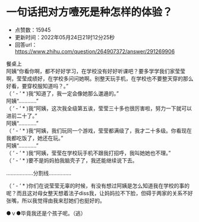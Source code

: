 # 一句话把对方噎死是种怎样的体验？
- 点赞数：15945
- 更新时间：2022年05月24日21时12分25秒
- 回答url：https://www.zhihu.com/question/264907372/answer/291269906
<body>
 <p data-pid="UXxFqnyp">餐桌上<br>
  阿姨“你看你啊，都不好好学习，在学校没有好好听课吧？要多学学我们家莹莹啊，莹莹成绩好，在学校多问问她啊。别整天玩手机，在学校也不要整天穿的那么好看，要穿校服知道吗？。”<br>
  （ ’ - ’ * )我“知道了，我一定会像她那么邋遢的。”<br>
  阿姨“…………”<br>
  （ ’ - ’ * )我“阿姨，这次我全级第五诶，莹莹三十多也很厉害啦，努力一下就可以进前二十了。”<br>
  阿姨“…………”<br>
  （ ’ - ’ * )我“阿姨，我们玩同一个游戏，莹莹都满级了，我才二十多级。你看现在我都吃饭了，她还在玩。”<br>
  阿姨“…………”<br>
  （ ’ - ’ * )我“阿姨，莹莹在学校玩手机不跟我打招呼，我叫她她也不理。”<br>
  （ ’ - ’ * )要不是妈妈拍我脑壳子了，我还能继续说下去。</p>
 <p data-pid="coRKc-RB">………………分割线……………</p>
 <p data-pid="HwEc1v3U">（ ’ - ’ * )你们在说莹莹无辜的时候，有没有想过阿姨是怎么知道我在学校的事的呢？而且这对母女整天想着法子diss我，让妈妈拉不下脸，但碍于两家的关系不好张嘴，所以我觉得由我来怼她们也挺好的。</p>
 <p data-pid="cP1PmtVN">●ｖ●毕竟我还是个孩子呢。（逃）</p>
</body>